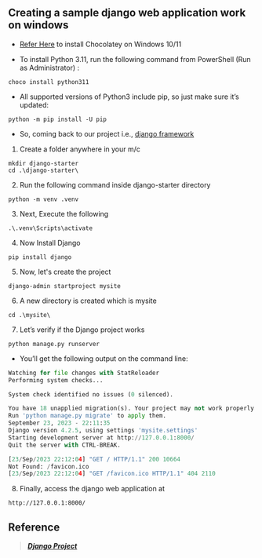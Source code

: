 Creating a sample django web application work on windows
---------------------------------------------------------

*  [Refer Here](https://chocolatey.org/install#individual) to install Chocolatey on Windows 10/11

* To install Python 3.11, run the following command from PowerShell (Run as Administrator) :
```
choco install python311
```
* All supported versions of Python3 include pip, so just make sure it’s updated:
```
python -m pip install -U pip
```

* So, coming back to our project i.e., [django framework](https://docs.djangoproject.com/en/4.2/intro/tutorial01/)

1. Create a folder anywhere in your m/c
```
mkdir django-starter
cd .\django-starter\
```

2. Run the following command inside django-starter directory
```
python -m venv .venv
```

3. Next, Execute the following
```
.\.venv\Scripts\activate
```

4. Now Install Django
```
pip install django
```

5. Now, let's create the project
```
django-admin startproject mysite
```

6. A new directory is created which is mysite
```
cd .\mysite\
```

7. Let’s verify if the Django project works
```
python manage.py runserver
```
* You’ll get the following output on the command line:

```py
Watching for file changes with StatReloader
Performing system checks...

System check identified no issues (0 silenced).

You have 18 unapplied migration(s). Your project may not work properly until you apply the migrations for app(s): admin, auth, contenttypes, sessions.
Run 'python manage.py migrate' to apply them.
September 23, 2023 - 22:11:35
Django version 4.2.5, using settings 'mysite.settings'
Starting development server at http://127.0.0.1:8000/
Quit the server with CTRL-BREAK.

[23/Sep/2023 22:12:04] "GET / HTTP/1.1" 200 10664
Not Found: /favicon.ico
[23/Sep/2023 22:12:04] "GET /favicon.ico HTTP/1.1" 404 2110
```

8. Finally, access the django web application at
```
http://127.0.0.1:8000/
```

## Reference

> _**[Django Project](https://docs.djangoproject.com/en/4.2/intro/tutorial01/)**_